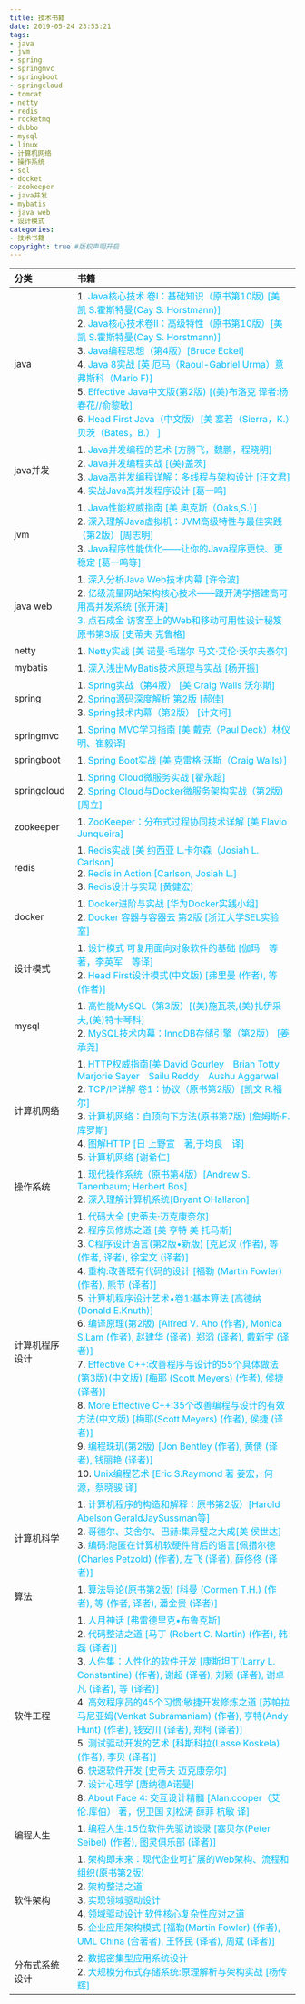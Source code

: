 ```yaml
---
title: 技术书籍
date: 2019-05-24 23:53:21
tags:
- java
- jvm
- spring
- springmvc
- springboot
- springcloud
- tomcat
- netty
- redis
- rocketmq
- dubbo
- mysql
- linux
- 计算机网络
- 操作系统
- sql
- docket
- zookeeper
- java并发
- mybatis
- java web
- 设计模式
categories:
- 技术书籍   
copyright: true #版权声明开启      
---
```

|分类|书籍|
|:---|:---|
|java|1. <font size="3" color="#00BFFF">Java核心技术 卷I：基础知识（原书第10版) [美 凯 S.霍斯特曼(Cay S. Horstmann)]</font><br>2. <font size="3" color="#00BFFF">Java核心技术卷II：高级特性（原书第10版）[美 凯 S.霍斯特曼(Cay S. Horstmann)]</font><br>3. <font size="3" color="#00BFFF">Java编程思想（第4版）[Bruce Eckel]</font><br>4. <font size="3" color="#00BFFF">Java 8实战  [英 厄马（Raoul-Gabriel Urma）意 弗斯科（Mario F)]</font><br>5. <font size="3" color="#00BFFF">Effective Java中文版(第2版)  [(美)布洛克 译者:杨春花//俞黎敏]</font><br>6. <font size="3" color="#00BFFF">Head First Java（中文版）[美 塞若（Sierra，K.）贝茨（Bates，B.） ]</font><br>|
|java并发|1. <font size="3" color="#00BFFF">Java并发编程的艺术 [方腾飞，魏鹏，程晓明]</font><br> 2. <font size="3" color="#00BFFF">Java并发编程实战  [(美)盖茨]</font><br>3. <font size="3" color="#00BFFF">Java高并发编程详解：多线程与架构设计 [汪文君]</font><br>4.  <font size="3" color="#00BFFF">实战Java高并发程序设计 [葛一鸣]</font>|
|jvm|1. <font size="3" color="#00BFFF">Java性能权威指南 [美 奥克斯（Oaks,S.）]</font><br>2. <font size="3" color="#00BFFF">深入理解Java虚拟机：JVM高级特性与最佳实践（第2版）[周志明]</font><br>3. <font size="3" color="#00BFFF">Java程序性能优化——让你的Java程序更快、更稳定 [葛一鸣等]</font><br>|
|java web|1. <font size="3" color="#00BFFF">深入分析Java Web技术内幕  [许令波]</font><br> 2.  <font size="3" color="#00BFFF">亿级流量网站架构核心技术——跟开涛学搭建高可用高并发系统  [张开涛] <br> 3.  <font size="3" color="#00BFFF">点石成金 访客至上的Web和移动可用性设计秘笈 原书第3版  [史蒂夫 克鲁格]|
|netty|1. <font size="3" color="#00BFFF">Netty实战   [美 诺曼·毛瑞尔 马文·艾伦·沃尔夫泰尔]</font><br>|
|mybatis|1. <font size="3" color="#00BFFF">深入浅出MyBatis技术原理与实战   [杨开振]</font><br> |
|spring|1. <font size="3" color="#00BFFF">Spring实战（第4版） [美 Craig Walls 沃尔斯]</font><br>2. <font size="3" color="#00BFFF">Spring源码深度解析 第2版 [郝佳]</font><br>3. <font size="3" color="#00BFFF">Spring技术内幕（第2版） [计文柯]</font><br>|
|springmvc|1. <font size="3" color="#00BFFF">Spring MVC学习指南 [美 戴克（Paul Deck）林仪明、崔毅译]</font><br>|
|springboot|1. <font size="3" color="#00BFFF">Spring Boot实战 [美 克雷格·沃斯（Craig Walls）]</font><br>|
|springcloud|1. <font size="3" color="#00BFFF">Spring Cloud微服务实战 [翟永超]</font><br>2. <font size="3" color="#00BFFF">Spring Cloud与Docker微服务架构实战（第2版) [周立]</font><br>|
|zookeeper|1. <font size="3" color="#00BFFF">ZooKeeper：分布式过程协同技术详解 [美 Flavio Junqueira]</font> |
|redis|1. <font size="3" color="#00BFFF">Redis实战 [美 约西亚 L.卡尔森（Josiah L. Carlson]</font><br>2. <font size="3" color="#00BFFF">Redis in Action [Carlson, Josiah L.]</font><br>3. <font size="3" color="#00BFFF">Redis设计与实现 [黄健宏]</font><br> |
|docker|1. <font size="3" color="#00BFFF">Docker进阶与实战 [华为Docker实践小组]</font> <br> 2. <font size="3" color="#00BFFF">Docker 容器与容器云 第2版 [浙江大学SEL实验室]</font>  |
|设计模式|1. <font size="3" color="#00BFFF">设计模式 可复用面向对象软件的基础  [伽玛　等著，李英军　等译]</font> <br>2. <font size="3" color="#00BFFF">Head First设计模式(中文版) [弗里曼 (作者), 等 (作者)]</font> <br>|
|mysql|1. <font size="3" color="#00BFFF">高性能MySQL（第3版）[(美)施瓦茨,(美)扎伊采夫,(美)特卡琴科]</font><br>2. <font size="3" color="#00BFFF">MySQL技术内幕：InnoDB存储引擎（第2版） [姜承尧]</font> <br> |
|计算机网络|1.  <font size="3" color="#00BFFF">HTTP权威指南[美 David Gourley　Brian Totty　Marjorie Sayer　Sailu Reddy　Aushu Aggarwal</font> <br>  2. <font size="3" color="#00BFFF">TCP/IP详解 卷1：协议（原书第2版）[凯文 R.福尔]</font> <br>3. <font size="3" color="#00BFFF">计算机网络：自顶向下方法(原书第7版) [詹姆斯·F.库罗斯]</font> <br>4. <font size="3" color="#00BFFF">图解HTTP [日 上野宣　著,于均良　译]</font> <br>5. <font size="3" color="#00BFFF">计算机网络 [谢希仁]</font> <br> |
|操作系统|1.  <font size="3" color="#00BFFF">现代操作系统（原书第4版）[Andrew S. Tanenbaum; Herbert Bos]</font> <br>2.  <font size="3" color="#00BFFF">深入理解计算机系统[Bryant OHallaron]</font> <br>|
|计算机程序设计|1.  <font size="3" color="#00BFFF">代码大全 [史蒂夫·迈克康奈尔]</font> <br>2.  <font size="3" color="#00BFFF">程序员修炼之道 [美 亨特 美 托马斯]</font> <br>3.  <font size="3" color="#00BFFF">C程序设计语言(第2版•新版) [克尼汉 (作者), 等 (作者, 译者), 徐宝文 (译者)]</font> <br>4.  <font size="3" color="#00BFFF">重构:改善既有代码的设计 [福勒 (Martin Fowler) (作者), 熊节 (译者)]</font> <br>5.  <font size="3" color="#00BFFF">计算机程序设计艺术•卷1:基本算法 [高德纳 (Donald E.Knuth)]</font> <br>6.  <font size="3" color="#00BFFF">编译原理(第2版) [Alfred V. Aho (作者), Monica S.Lam (作者), 赵建华 (译者), 郑滔 (译者), 戴新宇 (译者)]</font> <br>7.  <font size="3" color="#00BFFF">Effective C++:改善程序与设计的55个具体做法(第3版)(中文版) [梅耶 (Scott Meyers) (作者), 侯捷 (译者)]</font> <br>8.  <font size="3" color="#00BFFF">More Effective C++:35个改善编程与设计的有效方法(中文版) [梅耶(Scott Meyers) (作者), 侯捷 (译者)]</font> <br>9.  <font size="3" color="#00BFFF">编程珠玑(第2版) [Jon Bentley (作者), 黄倩 (译者), 钱丽艳 (译者)]</font> <br>10.  <font size="3" color="#00BFFF">Unix编程艺术 [Eric S.Raymond 著 姜宏，何源，蔡晓骏 译]</font> <br>|
|计算机科学|1.  <font size="3" color="#00BFFF">计算机程序的构造和解释：原书第2版）[Harold Abelson GeraldJaySussman等]</font> <br>2.  <font size="3" color="#00BFFF">哥德尔、艾舍尔、巴赫:集异璧之大成[美 侯世达]</font> <br>3.  <font size="3" color="#00BFFF">编码:隐匿在计算机软硬件背后的语言[佩措尔德(Charles Petzold) (作者), 左飞 (译者), 薛佟佟 (译者)]</font> <br>|
|算法|1.  <font size="3" color="#00BFFF">算法导论(原书第2版) [科曼 (Cormen T.H.) (作者), 等 (作者, 译者), 潘金贵 (译者)]</font> <br>|
|软件工程|1.  <font size="3" color="#00BFFF">人月神话 [弗雷德里克•布鲁克斯]</font> <br>2.  <font size="3" color="#00BFFF">代码整洁之道 [马丁 (Robert C. Martin) (作者), 韩磊 (译者)]</font> <br>3.  <font size="3" color="#00BFFF">人件集：人性化的软件开发 [康斯坦丁(Larry L. Constantine) (作者), 谢超 (译者), 刘颖 (译者), 谢卓凡 (译者), 等 (译者)]</font> <br>4.  <font size="3" color="#00BFFF">高效程序员的45个习惯:敏捷开发修炼之道 [苏帕拉马尼亚姆(Venkat Subramaniam) (作者), 亨特(Andy Hunt) (作者), 钱安川 (译者), 郑柯 (译者)]</font> <br>5.  <font size="3" color="#00BFFF">测试驱动开发的艺术 [科斯科拉(Lasse Koskela) (作者), 李贝 (译者)]</font> <br>6.  <font size="3" color="#00BFFF">快速软件开发 [史蒂夫 迈克康奈尔]</font> <br>7.  <font size="3" color="#00BFFF">设计心理学 [唐纳德A诺曼]</font> <br>8.  <font size="3" color="#00BFFF">About Face 4: 交互设计精髓 [Alan.cooper（艾伦.库伯） 著，倪卫国 刘松涛 薛菲 杭敏 译]</font> <br>|
|编程人生|1.  <font size="3" color="#00BFFF">编程人生:15位软件先驱访谈录 [塞贝尔(Peter Seibel) (作者), 图灵俱乐部 (译者)]</font> <br>|
|软件架构|1.  <font size="3" color="#00BFFF">架构即未来：现代企业可扩展的Web架构、流程和组织(原书第2版)</font> <br>2.  <font size="3" color="#00BFFF">架构整洁之道</font> <br>3.  <font size="3" color="#00BFFF">实现领域驱动设计</font> <br>4.  <font size="3" color="#00BFFF">领域驱动设计 软件核心复杂性应对之道</font> <br>5.  <font size="3" color="#00BFFF">企业应用架构模式 [福勒(Martin Fowler) (作者), UML China (合著者), 王怀民 (译者), 周斌 (译者)]</font> <br>|
|分布式系统设计|2.  <font size="3" color="#00BFFF">数据密集型应用系统设计</font> <br>2.  <font size="3" color="#00BFFF">大规模分布式存储系统:原理解析与架构实战 [杨传辉]</font> <br>|

